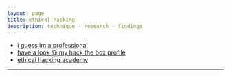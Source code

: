 ```yaml
---
layout: page
title: ethical hacking
description: technique - research - findings
---
```


- [i guess im a professional](https://www.hackthebox.com/achievement/badge/712007/216)
- [have a look @ my hack the box profile](https://app.hackthebox.com/profile/712007)
- [ethical hacking academy](https://referral.hackthebox.com/mzAX8lj) 

---
